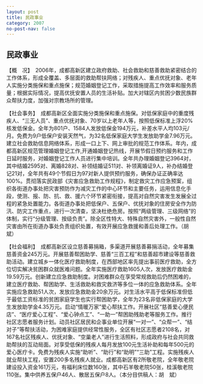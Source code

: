 ```yaml
---
layout: post
title: 民政事业
category: 2007
no-post-nav: false
---
```


## 民政事业

【概　况】　2006年，成都高新区建立政府救助、社会救助和慈善救助紧密结合的工作体系，形成全覆盖、多层面的救助帮扶网络；对残疾人、重点优抚对象、老年人实施分类施保和重点施保；规范婚姻登记工作，采取措施提高工作效率和服务质量；根据实际情况，提高优抚安置人员的生活补贴。加大对辖区内贫困少数民族群众帮扶力度，加强对宗教场所的管理。

【社会事务】　成都高新区全面实施分类施保和重点施保。对低保家庭中的重度残疾人、“三无人员”、重点优抚对象、70岁以上老年人等，按照低保标准上浮20%核发低保金。全年为801户、1584人发放低保金194万元，补差水平人均103元/月。免费为9户低保户安装天然气，为32名低保家庭大学生发放助学金7.96万元。建立社会救助信息网络体系，形成一口上下、网上审批的规范工作体系。年内，成都高新区规范管理婚姻登记工作,开通婚姻登记热线，开展节假日预约服务和工作日延时服务，对婚姻登记工作人员进行集中培训。全年共办理婚姻登记3964对，其中结婚2595对、离婚828对、补领结婚证511对、补领离婚证9人，补办结婚登记21对，全年共有49个节假日为97对新人提供预约服务，确保办证正确率达100%。贯彻落实民政部《灾害应急救助工作规程》，制定救灾工作应急预案，组织各街道办事处把灾害预防作为减灾工作的中心环节和主要任务，运用信息化手段，使测、报、防、抗、救、援六个环节紧密衔接，提高对自然灾害发生发展全过程的紧急处置能力。各街道办事处把低保户、五保户、优抚对象的住房安全作为防汛、防灾工作重点，进行一次清查，坚决杜绝危房。按照“两级管理、三级网络”的体制，实行“分级管理、按级负责”。除全区性特大、特殊自然灾害外，一般性自然灾害由所在街道办事处负责组织处置，有效开展应急救援和善后处理工作。（胡　斌）

【社会福利】　成都高新区设立慈善募捐箱，多渠道开展慈善募捐活动，全年募集慈善资金245万元。开展慈善帮困助学、慈善“三百工程”和慈善超市建设等慈善救助活动。建立城乡一体化医疗救助制度，在西部地区率先提出事前医疗救助，全方位切实解决贫困群众就医难问题。全年实施医疗救助1605人次，发放医疗救助金19.59万元。创新建立应急救助制度。对困难群众在享受常规救助后仍然困难的，建立医疗救助、帮困助学、生活救助和救灾救济等多位一体的应急救助体系。全年实施应急救助51人次，发放应急救助金20余万元。对生活水平高于低保标准但低于最低工资标准的贫困家庭学生也实行帮困助学，全年为23名非低保家庭的大学生发放助学金4.35万元。启动“情暖万家”爱心帮扶工作。开展社区“慈善爱心便民店”、“医疗爱心工程”、“爱心钟点工”、“一助一”帮困助残助老等服务工作。推行社区志愿者服务计划。动员社区居民和企事业单位开展“一对一”、“众帮一”、“结对子”等帮扶活动，为困难家庭提供经常性服务，全区有社区志愿者2108名，对167名社区残疾人、优抚对象、“空巢老人”进行生活照料，形成政府与社会共同救助帮扶的互动局面。对享受低保的残疾人每月发放100元生活补助和每年500元的爱心医疗卡。免费为残疾人实施“助听”、“助行”和“助明”“三助”工程。实施残疾人就业帮扶工程，安置200多名残疾人就业。成都高新区有2所敬老院，全年敬老院建设投入资金161万元，有福利床位数160张，其中石羊敬老院50张，桂溪敬老院110张。集中供养五保户46人、散居五保户8人。（本分目供稿人：胡　斌）
